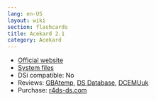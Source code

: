 ```yaml
---
lang: en-US
layout: wiki
section: flashcards
title: Acekard 2.1
category: Acekard
---
```


- [Official website](https://web.archive.org/web/20140209172112/http://www.acekard.com/)
- [System files](https://github.com/DS-Homebrew/Flashcard-Firmware-Archive/blob/master/29895-AKAIO.1.9.0.rar?raw=true)
- DSi compatible: No
- Reviews: [GBAtemp](https://gbatemp.net/threads/acekard-2-1-review.224477/), [DS Database](http://dsdatabase.org/showthread.php/408-AceKard-2-1), [DCEMUuk](http://www.dcemu.co.uk/vbulletin/threads/172142-Review-Acekard-2-1-DS-MicroSDHC-SLOT-1)
- Purchase: [r4ds-ds.com](http://www.r4ds-ds.com/products/Acekard-2.1-for-Nintendo-DS-Lite-p-166.html)
